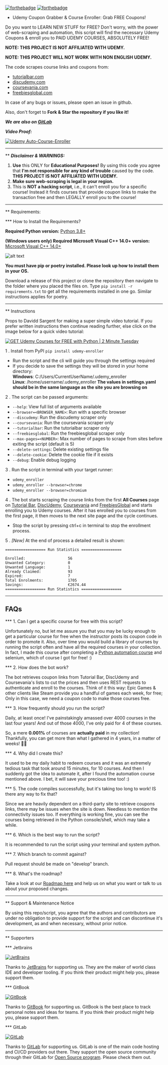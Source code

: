 [![forthebadge](https://forthebadge.com/images/badges/made-with-python.svg)](https://forthebadge.com)
[![forthebadge](https://forthebadge.com/images/badges/it-works-why.svg)](https://forthebadge.com)

* Udemy Coupon Grabber & Course Enroller: Grab FREE Coupons!

Do you want to LEARN NEW STUFF for FREE? Don't worry, with the power of
web-scraping and automation, this script will find the necessary Udemy Coupons
&amp; enroll you to PAID UDEMY COURSES, ABSOLUTELY FREE!

**NOTE: THIS PROJECT IS NOT AFFILIATED WITH UDEMY.**

**NOTE: THIS PROJECT WILL NOT WORK WITH NON ENGLISH UDEMY.**

The code scrapes course links and coupons from:

 - [tutorialbar.com](https://tutorialbar.com)
 - [discudemy.com](https://discudemy.com)
 - [coursevania.com](https://coursevania.com)
 - [freebiesglobal.com](https://freebiesglobal.com)


In case of any bugs or issues, please open an issue in github.

Also, don't forget to **Fork & Star the repository if you like it!**

**_We are also on [GitLab](https://gitlab.com/the-automators/Automatic-Udemy-Course-Enroller-GET-PAID-UDEMY-COURSES-for-FREE)_**

**_Video Proof:_**

[![Udemy Auto-Course-Enroller](https://img.youtube.com/vi/tdLsVoraMxw/0.jpg)](https://www.youtube.com/watch?v=tdLsVoraMxw "GET Udemy Courses for FREE with Python | 2 Minute Tuesday")

---

** **_Disclaimer & WARNINGS:_**

1. **Use** this ONLY for **Educational Purposes!** By using this code you agree
   that **I'm not responsible for any kind of trouble** caused by the code. **THIS PROJECT IS NOT AFFILIATED WITH UDEMY.**
2. **Make sure web-scraping is legal in your region.**
3. This is **NOT a hacking script**, i.e., it can't enroll you for a specific
   course! Instead it finds courses that provide coupon links to make the
   transaction free and then LEGALLY enroll you to the course!

---

** Requirements:

*** How to Install the Requirements?

**Required Python version:** [Python 3.8+](https://www.python.org/downloads/)

**(Windows users only) Required Microsoft Visual C++ 14.0+ version:** [Microsoft Visual C++ 14.0+](https://visualstudio.microsoft.com/visual-cpp-build-tools/)

![alt text](https://docs.microsoft.com/answers/storage/attachments/34873-10262.png)

**You must have pip or poetry installed. Please look up how to install them in your OS.**

Download a release of this project or clone the repository then navigate to the
folder where you placed the files on. Type `pip install -r requirements.txt` to
get all the requirements installed in one go. Similar instructions applies for poetry.

---

** Instructions

Props to Davidd Sargent for making a super simple video tutorial. If you prefer written instructions then continue reading further, else click on the image below for a quick video tutorial:

[![GET Udemy Courses for FREE with Python | 2 Minute Tuesday](https://i.ytimg.com/vi/6HLbqM-598k/hq720.jpg)](https://www.youtube.com/watch?v=6HLbqM-598k "pip installation of Automatic Udemy Course Enroller")

1 . Install from PyPI `pip install udemy-enroller`

-   Run the script and the cli will guide you through the settings required
-   If you decide to save the settings they will be stored in your home directory: <br>
    **Windows**:
    C:/Users/CurrentUserName/.udemy_enroller<br>
    **Linux**:
    /home/username/.udemy_enroller
    **The values in settings.yaml should be in the same language as the site you are browsing on**

2 . The script can be passed arguments:

- `--help`: View full list of arguments available
- `--browser=<BROWSER_NAME>`: Run with a specific browser 
- `--discudemy`: Run the discudemy scraper only
- `--coursevania`: Run the coursevania scraper only
- `--tutorialbar`: Run the tutorialbar scraper only
- `--freebiesglobal`: Run the freebiesglobal scraper only
- `--max-pages=<NUMBER>`: Max number of pages to scrape from sites before exiting the script (default is 5)
- `--delete-settings`: Delete existing settings file
- `--delete-cookie`: Delete the cookie file if it exists
- `--debug`: Enable debug logging


3 . Run the script in terminal with your target runner:

- `udemy_enroller`
- `udemy_enroller --browser=chrome`
- `udemy_enroller --browser=chromium`

4 . The bot starts scraping the course links from the first **All Courses** page
on [Tutorial Bar](https://www.tutorialbar.com/all-courses/page/1), [DiscUdemy](https://www.discudemy.com/all), [Coursevania](https://coursevania.com) and [FreebiesGlobal](https://freebiesglobal.com) and starts
enrolling you to Udemy courses. After it has enrolled you to courses from the
first page, it then moves to the next site page and the cycle continues.

-   Stop the script by pressing ctrl+c in terminal to stop the enrollment process.

5 . _[New]_ At the end of process a detailed result is shown:

```
================== Run Statistics ==================

Enrolled:                   56
Unwanted Category:          0
Unwanted Language:          1
Already Claimed:            93
Expired:                    7
Total Enrolments:           1705
Savings:                    €2674.44
================== Run Statistics ==================
```
	

---

## FAQs

*** 1. Can I get a specific course for free with this script?

Unfortunately no, but let me assure you that you may be lucky enough to get a
particular course for free when the instructor posts its coupon code in order
to promote it. Also, over time you would build a library of courses by running
the script often and have all the required courses in your collection. In fact,
I made this course after completing a
[Python automation course](https://www.udemy.com/course/automate/) and selenium,
which of course I got for free! :)

*** 2. How does the bot work?

The bot retrieves coupon links from Tutorial Bar, DiscUdemy and Coursevania's lists to cut the prices and
then uses REST requests to authenticate and enroll to the
courses. Think of it this way: Epic Games & other clients like Steam provide you
a handful of games each week, for free; Only in this case, we need a coupon code
to make those courses free.

*** 3. How frequently should you run the script?

Daily, at least once! I've painstakingly amassed over 4000
courses in the last four years! And out of those 4000, I've only paid for 4 of
these courses.

So, a mere **0.001%** of courses are **actually paid** in my collection!
Thankfully, you can get more than what I gathered in 4 years, in a matter of
weeks! 🙌🏻

*** 4. Why did I create this?

It used to be my daily habit to redeem courses and it was an extremely tedious
task that took around 15 minutes, for 10 courses. And then I suddenly got the
idea to automate it, after I found the automation course mentioned above. I bet,
it will save your precious time too! :)

*** 5. The code compiles successfully, but it's taking too long to work! IS there any way to fix that?

Since we are heavily dependent on a third-party site to retrieve coupons links,
there may be issues when the site is down. Needless to mention the connectivity
issues too. If everything is working fine, you can see the courses being
retrieved in the Python console/shell, which may take a while.

*** 6. Which is the best way to run the script?

It is recommended to run the script using your terminal and system python.

*** 7. Which branch to commit against?

Pull request should be made on "develop" branch.

*** 8. What's the roadmap?

Take a look at our
[Roadmap here](https://github.com/aapatre/Automatic-Udemy-Course-Enroller-GET-PAID-UDEMY-COURSES-for-FREE/projects/1)
and help us on what you want or talk to us about your proposed changes.

---

** Support & Maintenance Notice

By using this repo/script, you agree that the authors and contributors are under no obligation to provide support for the script and can discontinue it's development, as and when necessary, without prior notice.

---

** Supporters

*** Jetbrains

[![JetBrains](https://i.imgur.com/h2R018M.jpg)](https://jetbrains.com/?from=udemy-free-course-enroller)

Thanks to [JetBrains](https://jetbrains.com/?from=udemy-free-course-enroller) for supporting us. They are the maker of world class IDE and developer tooling. If you think their product might help you, please support them.

*** GitBook

[![GitBook](https://i.imgur.com/OkuB14I.jpg)](https://gitbook.com)

Thanks to [GitBook](https://gitbook.com) for supporting us. GitBook is the best place to track personal notes and ideas for teams. If you think their product might help you, please support them.

*** GitLab

[![GitLab](https://i.imgur.com/aUWtSn4.png)](https://gitlab.com)

Thanks to [GitLab](https://gitlab.com) for supporting us. GitLab is one of the main code hosting and CI/CD providers out there. They support the open source community through their GitLab for [Open Source program](https://about.gitlab.com/solutions/open-source/). Please check them out.
